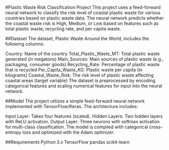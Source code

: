 #Plastic Waste Risk Classification Project
This project uses a feed-forward neural network to classify the risk level of coastal plastic waste for various countries based on plastic waste data. The neural network predicts whether the coastal waste risk is High, Medium, or Low based on features such as total plastic waste, recycling rate, and per capita waste.

##Dataset
The dataset, Plastic Waste Around the World, includes the following columns:

Country: Name of the country
Total_Plastic_Waste_MT: Total plastic waste generated (in megatons)
Main_Sources: Main sources of plastic waste (e.g., packaging, consumer goods)
Recycling_Rate: Percentage of plastic waste that is recycled
Per_Capita_Waste_KG: Plastic waste per capita (in kilograms)
Coastal_Waste_Risk: The risk level of plastic waste affecting coastal areas (target variable)
The dataset is preprocessed by encoding categorical features and scaling numerical features for input into the neural network.

##Model
The project utilizes a simple feed-forward neural network implemented with TensorFlow/Keras. The architecture includes:

Input Layer: Takes four features (scaled).
Hidden Layers: Two hidden layers with ReLU activation.
Output Layer: Three neurons with softmax activation for multi-class classification.
The model is compiled with categorical cross-entropy loss and optimized with the Adam optimizer.

##Requirements
Python 3.x
TensorFlow
pandas
scikit-learn
